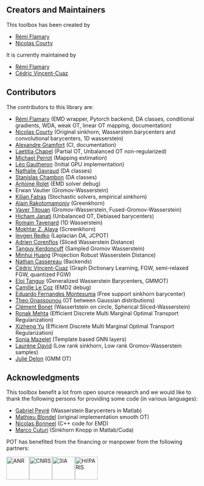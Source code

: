 

## Creators and Maintainers 

This toolbox has been created by

* [Rémi Flamary](https://remi.flamary.com/)
* [Nicolas Courty](http://people.irisa.fr/Nicolas.Courty/)

It is currently maintained by 

* [Rémi Flamary](https://remi.flamary.com/)
* [Cédric Vincent-Cuaz](https://cedricvincentcuaz.github.io/)

## Contributors

The contributors to this library are:

* [Rémi Flamary](http://remi.flamary.com/) (EMD wrapper, Pytorch backend, DA
  classes, conditional gradients, WDA, weak OT, linear OT mapping, documentation)
* [Nicolas Courty](http://people.irisa.fr/Nicolas.Courty/) (Original sinkhorn,
  Wasserstein barycenters and convolutional barycenters, 1D wasserstein)
* [Alexandre Gramfort](http://alexandre.gramfort.net/) (CI, documentation)
* [Laetitia Chapel](http://people.irisa.fr/Laetitia.Chapel/) (Partial OT,
  Unbalanced OT non-regularized)
* [Michael Perrot](http://perso.univ-st-etienne.fr/pem82055/) (Mapping estimation)
* [Léo Gautheron](https://github.com/aje) (Initial GPU implementation)
* [Nathalie Gayraud](https://www.linkedin.com/in/nathalie-t-h-gayraud/?ppe=1) (DA classes)
* [Stanislas Chambon](https://slasnista.github.io/) (DA classes)
* [Antoine Rolet](https://arolet.github.io/) (EMD solver debug)
* Erwan Vautier (Gromov-Wasserstein)
* [Kilian Fatras](https://kilianfatras.github.io/) (Stochastic solvers,
  empirical sinkhorn)
* [Alain Rakotomamonjy](https://sites.google.com/site/alainrakotomamonjy/home) (Greenkhorn)
* [Vayer Titouan](https://tvayer.github.io/) (Gromov-Wasserstein, Fused-Gromov-Wasserstein)
* [Hicham Janati](https://hichamjanati.github.io/) (Unbalanced OT, Debiased barycenters)
* [Romain Tavenard](https://rtavenar.github.io/) (1D Wasserstein)
* [Mokhtar Z. Alaya](http://mzalaya.github.io/) (Screenkhorn)
* [Ievgen Redko](https://ievred.github.io/) (Laplacian DA, JCPOT)
* [Adrien Corenflos](https://adriencorenflos.github.io/) (Sliced Wasserstein Distance)
* [Tanguy Kerdoncuff](https://hv0nnus.github.io/) (Sampled Gromov Wasserstein)
* [Minhui Huang](https://mhhuang95.github.io) (Projection Robust Wasserstein Distance)
* [Nathan Cassereau](https://github.com/ncassereau-idris) (Backends)
* [Cédric Vincent-Cuaz](https://github.com/cedricvincentcuaz) (Graph Dictionary Learning, FGW, semi-relaxed FGW, quantized FGW)
* [Eloi Tanguy](https://github.com/eloitanguy) (Generalized Wasserstein
  Barycenters, GMMOT)
* [Camille Le Coz](https://www.linkedin.com/in/camille-le-coz-8593b91a1/) (EMD2 debug)
* [Eduardo Fernandes Montesuma](https://eddardd.github.io/my-personal-blog/) (Free support sinkhorn barycenter)
* [Theo Gnassounou](https://github.com/tgnassou) (OT between Gaussian distributions)
* [Clément Bonet](https://clbonet.github.io) (Wassertstein on circle, Spherical Sliced-Wasserstein)
* [Ronak Mehta](https://ronakrm.github.io) (Efficient Discrete Multi Marginal Optimal Transport Regularization)
* [Xizheng Yu](https://github.com/x12hengyu) (Efficient Discrete Multi Marginal Optimal Transport Regularization)
* [Sonia Mazelet](https://github.com/SoniaMaz8) (Template based GNN layers)
* [Laurène David](https://github.com/laudavid) (Low rank sinkhorn, Low rank Gromov-Wasserstein samples)
* [Julie Delon](https://judelo.github.io/) (GMM OT)

## Acknowledgments

This toolbox benefit a lot from open source research and we would like to thank the following persons for providing some code (in various languages):

* [Gabriel Peyré](http://gpeyre.github.io/) (Wasserstein Barycenters in Matlab)
* [Mathieu Blondel](https://mblondel.org/) (original implementation smooth OT)
* [Nicolas Bonneel](http://liris.cnrs.fr/~nbonneel/) (C++ code for EMD)
* [Marco Cuturi](http://marcocuturi.net/) (Sinkhorn Knopp in Matlab/Cuda)

POT has benefited from the financing or manpower from the following partners:

<img src="https://pythonot.github.io/master/_static/images/logo_anr.jpg" alt="ANR" style="height:60px;"/><img src="https://pythonot.github.io/master/_static/images/logo_cnrs.jpg" alt="CNRS" style="height:60px;"/><img src="https://pythonot.github.io/master/_static/images/logo_3ia.jpg" alt="3IA" style="height:60px;"/><img src="https://pythonot.github.io/master/_static/images/logo_hiparis.png" alt="Hi!PARIS" style="height:60px;"/>